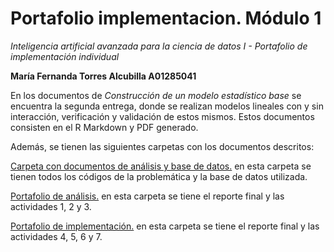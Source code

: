 # Portafolio implementacion. Módulo 1
*Inteligencia artificial avanzada para la ciencia de datos I - Portafolio de implementación individual*

**María Fernanda Torres Alcubilla A01285041**

En los documentos de *Construcción de un modelo estadístico base* se encuentra la segunda entrega, donde se realizan modelos lineales con y sin interacción, verificación y validación de estos mismos. Estos documentos consisten en el R Markdown y PDF generado.

Además, se tienen las siguientes carpetas con los documentos descritos:

[Carpeta con documentos de análisis y base de datos.](https://drive.google.com/drive/folders/1GTMSMtX_6ox3xD9s5CVBvM62nPdJszAW?usp=drive_link) en esta carpeta se tienen todos los códigos de la problemática y la base de datos utilizada. 

[Portafolio de análisis.](https://drive.google.com/drive/folders/1CALnusskdGPg5gWxJu0Nt4FhahpOW2eU?usp=drive_link) en esta carpeta se tiene el reporte final y las actividades 1, 2 y 3.

[Portafolio de implementación.](https://drive.google.com/drive/folders/1stv3Ami4rNesmhAaQDwOMUcxbHZmrWCT?usp=drive_link) en esta carpeta se tiene el reporte final y las actividades 4, 5, 6 y 7.

